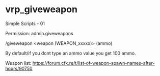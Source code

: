 # vrp_giveweapon
Simple Scripts - 01

Permission: admin.giveweapons

/giveweapon <weapon (WEAPON_xxxxx)> (ammo)

By default/if you dont type an ammo value you get 100 ammo.

Weapon list: https://forum.cfx.re/t/list-of-weapon-spawn-names-after-hours/90750
